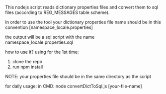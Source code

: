 This nodejs script reads dictionary properties files and convert them to sql files (according to REG_MESSAGES table scheme).

In order to use the tool your dictionary properties file name should be in this convention [namespace_locale.properties]

the output will be a sql script with the name namespace_locale.properties.sql 

how to use it?
using for the 1st time:
1. clone the repo
2. run npm install

NOTE: your properties file should be in the same directory as the script

for daily usage:
in CMD: node convertDictToSql.js [your-file-name]
